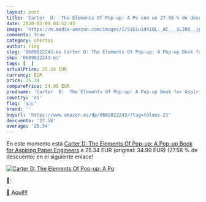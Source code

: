 ```yaml
---
layout: post
title: 'Carter  D:  The Elements Of Pop-up: A Po con un 27.58 % de descuento'
date: 2020-03-09 04:52:03
image: 'https://m.media-amazon.com/images/I/51Giu1dX1QL._AC_._SL200_.jpg'
comments: true
category: ofertas
author: ring
slug: '0689822243-es Carter D: The Elements Of Pop-up: A Pop-up Book for...'
sku: '0689822243-es'
tags: [  ]
actualPrice: 25.34 EUR
currency: EUR
price: 25.34
comparePrice: 34.99 EUR
prodname: 'Carter  D:  The Elements Of Pop-up: A Pop-up Book for Aspiring Paper Engineers'
country: 'es'
flag: '🇪🇸'
brand: ''
buyurl: 'https://www.amazon.es/dp/0689822243/?tag=tolees-21'
descuento: '27.58'
average: '25.34'
---
```


En este momento está [Carter  D:  The Elements Of Pop-up: A Pop-up Book for Aspiring Paper Engineers](https://www.amazon.es/dp/0689822243/?tag=tolees-21) a 25.34 EUR (original: 34.99 EUR) (27.58 %  de descuento) en el siguiente enlace!

[![Carter  D:  The Elements Of Pop-up: A Po](https://m.media-amazon.com/images/I/51Giu1dX1QL._AC_._SL200_.jpg)](https://www.amazon.es/dp/0689822243/?tag=tolees-21)

🔎:


[🛒 Aquí!!!](https://www.amazon.es/dp/0689822243/?tag=tolees-21)
